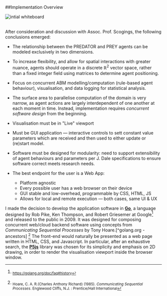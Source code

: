 
##Implementation Overview

![intial whiteboard](http://i.imgur.com/VZdmZXf.jpg)

<br>
After consideration and discussion with Assoc. Prof. Scogings, the following conclusions emerged:

* The relationship between the PREDATOR and PREY agents can be modeled exclusively in two dimensions.

* To increase flexibility, and allow for spatial interactions with greater nuance, agents should operate in a discrete $\mathbb{R}^{2}$ vector space, rather than a fixed integer field using matrices to determine agent positioning.

* Focus on concurrent ABM modelling/computation (rule-based agent behaviour),  visualisation, and data logging for statistical analysis.

* The surface area to parallelise computation of the domain is very narrow, as agent actions are largely interdependent of one another at each moment in time. Instead, implementation requires *concurrent software design* from the beginning.

* Visualisation must be in "Live" viewport

* Must be GUI application — interactive controls to sett constant value parameters which are received and then used to either update or (re)start model.

* Software must be designed for modularity: need to support extensibility of agent behaviours and parameters per J. Dale specifications to ensure software correct meets research needs.

* The best endpoint for the user is a Web App:
	* Platform agnostic
	* Every possible user has a web browser on their device
	* GUI stable and low-overhead, programmable by CSS, HTML, JS
	* Allows for local and remote execution — both cases, same UI & UX

I made the decision to develop the application software in [**Go**](golang.org), a language designed by Rob Pike, Ken Thompson, and Robert Griesemer at Google[^golang.org - history] and released to the public in 2009. It was designed for composing concurrent web/cloud backend software using concepts from *Communicating Sequential Processes* by Tony Hoare.[^golang.org - ancestors] [^Hoare]
The front-end would naturally be presented as a web page written in HTML, CSS, and Javascript. In particular, after an exhaustive search, the [**P5js**](http://p5js.org/) library was chosen for its simplicity and emphasis on 2D drawing, in order to render the visualisation viewport inside the browser window.




[^golang.org - history]: <sub> https://golang.org/doc/faq#history

[^golang.org -ancestors]: <sub> https://golang.org/doc/faq#ancestors

[^Hoare]: <sub> Hoare, C. A. R.(Charles Anthony Richard) (1985). *Communicating Sequential Processes*.  Englewood Cliffs, N.J. : Prentice/Hall International